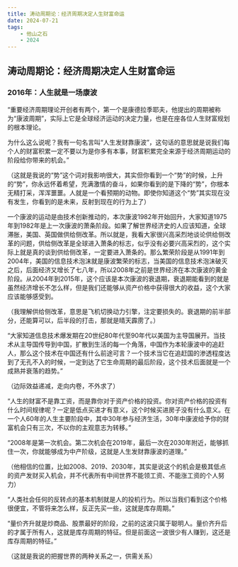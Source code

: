 ```yaml
---
title: 涛动周期论：经济周期决定人生财富命运
date: 2024-07-21
tags:
    - 他山之石
    - 2024
---
```


## 涛动周期论：经济周期决定人生财富命运

### 2016年：人生就是一场康波



“重要经济周期理论开创者有两个，第一个是康德拉季耶夫，他提出的周期被称为“康波周期”，实际上它是全球经济运动的决定力量，也是在座各位人生财富规划的根本理论。

  为什么这么说呢？我有一句名言叫“人生发财靠康波”，这句话的意思就是说我们每个人的财富积累一定不要以为是你多有本事，财富积累完全来源于经济周期运动的阶段给你带来的机会。”



（这就是我说的“势”这个词对我影响很大，其实但你看到一个“势”的时候，上升的“势”，你永远怀着希望，充满激情的奋斗，如果你看到的是下降的“势”，你根本无精打采，浑浑噩噩。人就是一个看预期的动物。即使你知道这个“势”其实现在没有发生，你看到的是未来，反射到现在的行为上了）





一个康波的运动是由技术创新推动的，本次康波1982年开始回升，大家知道1975年到1982年是上一次康波的萧条阶段。如果了解世界经济史的人应该知道，全球滞胀，美国、英国做供给侧改革。所以就是，我看大家很兴高采烈地谈论供给侧改革的问题，供给侧改革是全球进入萧条的标志，似乎没有必要兴高采烈的，这个实际上就是真的谈到供给侧改革，一定要进入萧条的。那么繁荣阶段是从1991年到2004年，美国的信息技术泡沫就是康波繁荣的标志，当美国的信息技术泡沫破灭之后，后面经济又增长了七八年，所以2008年之前是世界经济在本次康波的黄金阶段。从2004年到2015年，这个应该是本次康波的衰退期，衰退期能看到的就是虽然经济增长不怎么样，但是我们还能够从资产价格中获得很大的收益，这个大家应该能够感受到。



（我理解供给侧改革，意思是飞机切换动力引擎，注定要损失的。衰退期的前半部分，还能算可以，后半段的打击，那就是晴天霹雳了。）



“大家知道信息技术爆发期在20世纪80年代至90年代以美国为主导国展开。当技术从主导国传导到中国，扩散到生活的每一个角落，中国作为本轮康波中的追赶人，那么这个技术在中国还有什么前途可言？一个技术当它在追赶国的渗透程度达到了无孔不入的时候，一定到达了它生命周期的最后阶段，这个技术后面就是一个成熟并衰落的趋势。”



（边际效益递减，走向内卷，不外求了）





“人生的财富不是靠工资，而是靠你对于资产价格的投资。你对资产价格的投资有什么时间规律呢？一定是低点买进才有意义，这个时候买进房子没有什么意义。在一个人60年的人生主要阶段中，其中30年参与经济生活，30年中康波给予你的财富机会只有三次，不以你的主观意志为转移。”

“2008年是第一次机会。第二次机会在2019年，最后一次在2030年附近，能够抓住一次，你就能够成为中产阶级，这就是人生发财靠康波的道理。”



（他相信的位置，比如2008、2019、2030年，其实是说这个的机会是极其低点的资产发财买入机会，并不代表所有中间世界不能领工资、不能涨工资的个人努力）



“人类社会任何的反转点的基本机制就是人的投机行为。所以当我们看到这个价格很便宜，不管将来怎么样，反正先买一些，这就是库存周期。”





“量价齐升就是炒商品、股票最好的阶段，之前的这波只属于聪明人。量价齐升后的才属于所有人，这就是库存周期的特征。但是前面这一波很少有人赚到，这还是库存周期的特征。”



（这就是我说的把握世界的两种关系之一，供需关系）



